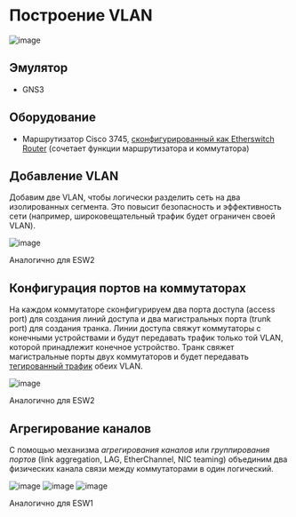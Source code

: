 # Построение VLAN
![image](https://github.com/user-attachments/assets/083723b2-eb71-439b-b836-51c0a073704a)

## Эмулятор
* GNS3

## Оборудование
* Маршрутизатор Cisco 3745, [сконфигурированный как Etherswitch Router](https://docs.gns3.com/docs/using-gns3/beginners/switching-and-gns3/) (сочетает функции маршрутизатора и коммутатора)

## Добавление VLAN
Добавим две VLAN, чтобы логически разделить сеть на два изолированных сегмента. Это повысит безопасность и эффективность сети (например, широковещательный трафик будет ограничен своей VLAN).

![image](https://github.com/user-attachments/assets/da147f3c-e58b-45f3-be2e-b444b16f4be3)

Аналогично для ESW2

## Конфигурация портов на коммутаторах
На каждом коммутаторе сконфигурируем два порта доступа (access port) для cоздания линий доступа и два магистральных порта (trunk port) для создания транка. Линии доступа свяжут коммутаторы с конечными устройствами и будут передавать трафик только той VLAN, которой принадлежит конечное устройство. Транк свяжет магистральные порты двух коммутаторов и будет передавать [тегированный трафик](https://en.wikipedia.org/wiki/IEEE_802.1Q) обеих VLAN.

![image](https://github.com/user-attachments/assets/2adc9802-faa7-43ab-98ef-0515301571d6)

Аналогично для ESW2

## Агрегирование каналов
С помощью механизма _агрегирования каналов_ или _группирования портов_ (link aggregation, LAG, EtherChannel, NIC teaming) объединим два физических канала связи между коммутаторами в один логический.

![image](https://github.com/user-attachments/assets/81a7da44-1a16-45fc-ba39-1b7e43059ac0)
![image](https://github.com/user-attachments/assets/67963f72-03d3-4f55-a2bb-d2909d5aa2f3)
![image](https://github.com/user-attachments/assets/dffc611d-9ae5-4b88-a840-28f0cabbb65c)

Аналогично для ESW1
